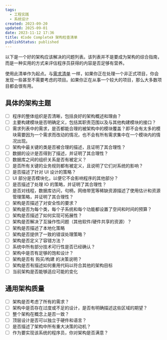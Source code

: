 ```yaml
---
tags:
  - 工程实践
  - 系统设计
created: 2023-09-20
updated: 2025-09-01
date: 2023-11-12 17:36
title: 《Code Complete》 架构检查清单
publishStatus: published
---
```


以下是一个好的架构应该解决的问题列表。该列表并不是要成为架构的综合指南，而是一种实用的方式来评估程序员获得的内容是否足够有营养。

使用此清单作为起点。与[需求清单](/ch_03_requirement_checklist) 一样，如果你正在处理一个非正式项目，你会发现一些甚至不需要考虑的项目。如果你正在从事一个较大的项目，那么大多数项目都会很有用。

## 具体的架构主题

- [ ] 程序的整体组织是否清晰，包括良好的架构概述和理由？
- [ ] 主要构建模块是否明确定义，包括其职责范围以及与其他构建模块的接口？
- [ ] 需求列表中的需求，是否都能合理的被架构中的模块覆盖？即不会有太多的模块需要因为一个需求而改动的情况，也不会有所有需求集中在一个模块内的情况出现。
- [ ] 架构中最关键的类是否被合理的描述，且证明了其合理性？
- [ ] 数据的设计是否得到了描述，并证明了其合理性？
- [ ] 数据库之间的组织关系是否有被定义？
- [ ] 是否所有关键的业务规则都有被定义，且说明了它们对系统的影响？
- [ ] 是否描述了针对 UI 设计的策略？
- [ ] UI 部分是否模块化，以便它不会影响程序的其他部分？
- [ ] 是否描述了处理 IO 的策略，并证明了其合理性？
- [ ] 是否对线程，数据库访问，句柄，网络带宽等稀缺资源描述了使用估计和资源管理策略，并证明了其合理性？
- [ ] 架构是否描述了对安全性的要求？
- [ ] 架构是否为每个类，每个子系统和每个功能都设置了空间和时间的预算？
- [ ] 架构是否描述了如何实现可拓展性？
- [ ] 架构是否解决了互操作性问题（其他软件/硬件共享的资源）？
- [ ] 架构是否描述了本地化策略
- [ ] 架构是否提供了一致的错误处理策略？
- [ ] 架构是否定义了容错方法？
- [ ] 系统中所有部分技术可行性是否已经确认？
- [ ] 架构中是否有足够的饱和设计？
- [ ] 架构是否有 购买/构建 的决策说明？
- [ ] 架构是否有描述如何重用代码以符合其他的架构目标
- [ ] 当前架构是否能够适应可能的变化

## 通用架构质量

- [ ] 架构是否考虑了所有的需求？
- [ ] 架构中是否存在过度或不足的设计，是否有明确描述这些区域的期望？
- [ ] 整个架构在概念上是否一致？
- [ ] 顶层设计是否可以独立于硬件和语言？
- [ ] 是否描述了架构中所有重大决策的动机？
- [ ] 作为要实现该系统的程序员，你对架构是否满意？
